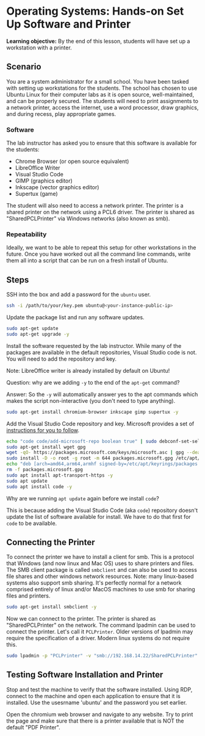 <h1>
  <span class="headline">Operating Systems: Hands-on</span>
  <span class="subhead">Set Up Software and Printer</span>
</h1>


**Learning objective:** By the end of this lesson, students will have set up a workstation with a printer.

## Scenario

You are a system administrator for a small school. You have been tasked with setting up workstations for the students. The school has chosen to use Ubuntu Linux for their computer labs as it is open source, well-maintained, and can be properly secured. The students will need to print assignments to a network printer, access the internet, use a word processor, draw graphics, and during recess, play appropriate games. 

### Software
The lab instructor has asked you to ensure that this software is available for the students:

- Chrome Browser (or open source equivalent)
- LibreOffice Writer
- Visual Studio Code
- GIMP (graphics editor)
- Inkscape (vector graphics editor)
- Supertux (game)

The student will also need to access a network printer. The printer is a shared printer on the network using a PCL6 driver. The printer is shared as "SharedPCLPrinter" via Windows networks (also known as smb).

### Repeatability

Ideally, we want to be able to repeat this setup for other workstations in the future. Once you have worked out all the command line commands, write them all into a script that can be run on a fresh install of Ubuntu.

## Steps

SSH into the box and add a password for the `ubuntu` user.

```bash
ssh -i /path/to/your/key.pem ubuntu@<your-instance-public-ip>
```

Update the package list and run any software updates.

```bash
sudo apt-get update
sudo apt-get upgrade -y
```

Install the software requested by the lab instructor. While many of the packages are available in the default repositories, Visual Studio code is not. You will need to add the repository and key.

Note: LibreOffice writer is already installed by default on Ubuntu!

Question: why are we adding `-y` to the end of the `apt-get` command?

Answer: So the `-y` will automatically answer yes to the apt commands which makes the script non-interactive (you don't need to type anything).

```bash
sudo apt-get install chromium-browser inkscape gimp supertux -y
```

Add the Visual Studio Code repository and key. Microsoft provides a set of [instructions for you to follow](https://code.visualstudio.com/docs/setup/linux
). 


```bash
echo "code code/add-microsoft-repo boolean true" | sudo debconf-set-selections
sudo apt-get install wget gpg
wget -qO- https://packages.microsoft.com/keys/microsoft.asc | gpg --dearmor > packages.microsoft.gpg
sudo install -D -o root -g root -m 644 packages.microsoft.gpg /etc/apt/keyrings/packages.microsoft.gpg
echo "deb [arch=amd64,arm64,armhf signed-by=/etc/apt/keyrings/packages.microsoft.gpg] https://packages.microsoft.com/repos/code stable main" |sudo tee /etc/apt/sources.list.d/vscode.list > /dev/null
rm -f packages.microsoft.gpg
sudo apt install apt-transport-https -y
sudo apt update
sudo apt install code -y
```

Why are we running `apt update` again before we install `code`? 

This is because adding the Visual Studio Code (aka `code`) repository doesn't update the list of software available for install. We have to do that first for `code` to be available.


## Connecting the Printer

To connect the printer we have to install a client for smb. This is a protocol that Windows (and now linux and Mac OS) uses to share printers and files. The SMB client package is called `smbclient` and can also be used to access file shares and other windows network resources. Note: many linux-based systems also support smb sharing. It's perfectly normal for a network comprised entirely of linux and/or MacOS machines to use smb for sharing files and printers.

```bash
sudo apt-get install smbclient -y
```

Now we can connect to the printer. The printer is shared as "SharedPCLPrinter" on the network. The command lpadmin can be used to connect the printer. Let's call it `PCLPrinter`. Older versions of lpadmin may require the specification of a driver. Modern linux systems do not require this.

```bash
sudo lpadmin -p "PCLPrinter" -v "smb://192.168.14.22/SharedPCLPrinter" 
```


## Testing Software Installation and Printer

Stop and test the machine to verify that the software installed. Using RDP, connect to the machine and open each application to ensure that it is installed. Use the usesrname 'ubuntu' and the password you set earlier.

Open the chromium web browser and navigate to any website. Try to print the page and make sure that there is a printer available that is NOT the default "PDF Printer".


